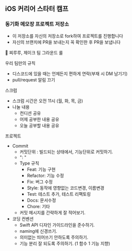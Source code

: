 ## iOS 커리어 스타터 캠프

### 동기화 메모장 프로젝트 저장소

- 이 저장소를 자신의 저장소로 fork하여 프로젝트를 진행합니다
- 자신의 브랜치에 PR을 보내는지 꼭 확인한 후 PR을 보냅니다

🍏 찌루루, 제이크 팀 그라운드 룰
 
우리 팀만의 규칙
- 디스코드에 있을 때는 언제든지 편하게 연락(부재 시 DM 남기기)
- pull/request 알림 끄기
 
스크럼
- 스크럼 시간은 오전 11시 (월, 화, 목, 금)
- 나눌 내용
	- 컨디션 공유
	- 어제 공부한 내용 공유
	- 오늘 공부할 내용 공유
 
프로젝트
- Commit
	- 커밋단위 : 빌드되는 상태에서, 기능단위로 커밋하기.
	- "<Type>: <Contents>"
	- Type 규칙
		- Feat: 기능 구현
		- Refactor: 기능 수정
		- Fix: 버그 수정
		- Style: 동작에 영향없는 코드변경, 이름변경
		- Test: 테스트 추가, 테스트 리팩토링
		- Docs: 문서수정
        - Chore: 기타
	- 커밋 메시지를 간략하게 잘 적어보기.
- 코딩 컨벤션
	- Swift API 디자인 가이드라인을 준수하기.
	- naming에 신경쓰기.
	- 의미없는 띄어쓰기 안하도록 주의하기.
	- 기능 분리 잘 되도록 주의하기. (1 함수 1 기능 지향)
